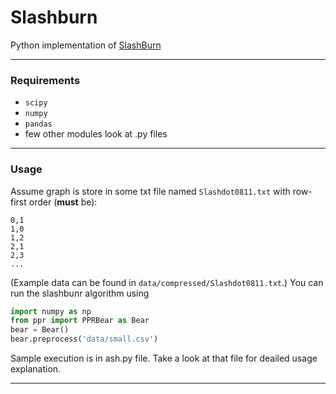 # Slashburn

Python implementation of [SlashBurn][2]

---

### Requirements

* `scipy`
* `numpy`
* `pandas`
* few other modules look at .py files

---

### Usage

Assume graph is store in some txt file named `Slashdot0811.txt` with row-first order (**must** be):
```
0,1
1,0
1,2
2,1
2,3
...
```
(Example data can be found in `data/compressed/Slashdot0811.txt`.)
You can run the slashbunr algorithm using 
```python
import numpy as np
from ppr import PPRBear as Bear
bear = Bear()
bear.preprocess('data/small.csv')
```
Sample execution is in ash.py file. Take a look at that file for deailed usage explanation.

---

[1]: http://dl.acm.org/citation.cfm?id=2723716
[2]: http://ieeexplore.ieee.org/abstract/document/6807798/
[3]: https://datalab.snu.ac.kr/bear/

